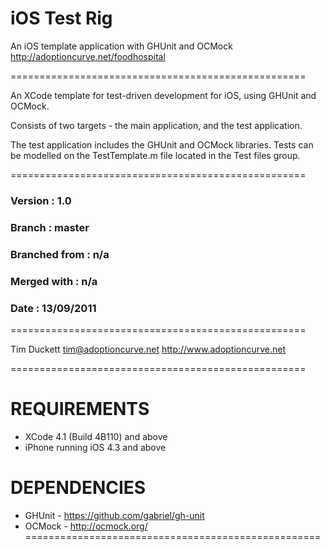# iOS Test Rig

An iOS template application with GHUnit and OCMock
http://adoptioncurve.net/foodhospital

===================================================

An XCode template for test-driven development for
iOS, using GHUnit and OCMock.

Consists of two targets - the main application, and
the test application.

The test application includes the GHUnit and OCMock
libraries.  Tests can be modelled on the 
TestTemplate.m file located in the Test files
group.

===================================================

### Version         :   1.0
### Branch          :   master
### Branched from   :   n/a
### Merged with     :  	n/a
### Date            :   13/09/2011

===================================================

Tim Duckett
tim@adoptioncurve.net
http://www.adoptioncurve.net

===================================================

# REQUIREMENTS

- XCode 4.1 (Build 4B110) and above
- iPhone running iOS 4.3 and above

# DEPENDENCIES
- GHUnit 					- https://github.com/gabriel/gh-unit
- OCMock 					- http://ocmock.org/
===================================================
